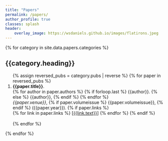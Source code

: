 ```yaml
---
title: "Papers"
permalink: /papers/
author_profile: true
classes: splash
header:
    overlay_image: https://wsdaniels.github.io/images/flatirons.jpeg
---
```


{% for category in site.data.papers.categories %}
  <h2>{{category.heading}}</h2>
  <ol>
  {% assign reversed_pubs = category.pubs | reverse %}
  {% for paper in reversed_pubs %}
    <li value="{{ forloop.rindex }}"><strong>{{paper.title}}</strong>.
    <br>
    {% for author in paper.authors %}
      {% if forloop.last %}
        {{author}}.
      {% else %}
        {{author}},
      {% endif %}
    {% endfor %}
    <br>
    <em>{{paper.venue}}</em>, 
    {% if paper.volumeissue %}
      {{paper.volumeissue}},
    {% endif %}
    ({{paper.year}}).
    {% if paper.links %}
    <br>
      {% for link in paper.links %}
        [<a href="{{link.url}}">{{link.text}}</a>] 
      {% endfor %}
    {% endif %}
    <br><br></li>
  {% endfor %}
  </ol>
{% endfor %}